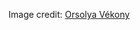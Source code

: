 Image credit: [Orsolya Vékony](https://unsplash.com/@vekonyorsi?utm_medium=referral&amp;utm_campaign=photographer-credit&amp;utm_content=creditBadge)

